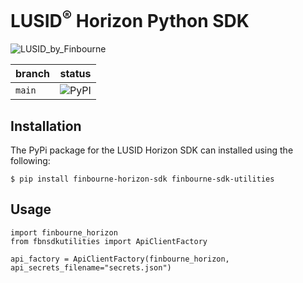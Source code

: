 # LUSID<sup>®</sup> Horizon Python SDK

![LUSID_by_Finbourne](https://content.finbourne.com/LUSID_repo.png)

| branch | status |
| --- | --- |
| `main` |  ![PyPI](https://img.shields.io/pypi/v/finbourne-horizon-sdk?color=blue)

## Installation

The PyPi package for the LUSID Horizon SDK can installed using the following:

```
$ pip install finbourne-horizon-sdk finbourne-sdk-utilities
```

## Usage

```
import finbourne_horizon
from fbnsdkutilities import ApiClientFactory

api_factory = ApiClientFactory(finbourne_horizon, api_secrets_filename="secrets.json")
```

